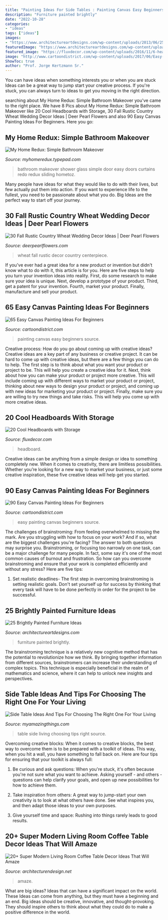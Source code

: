 ```yaml
---
title: "Painting Ideas For Side Tables : Painting Canvas Easy Beginners Source"
description: "Furniture painted brightly"
date: "2022-10-28"
categories:
- "ideas"
tags: ["ideas"]
images:
- "https://www.architectureartdesigns.com/wp-content/uploads/2013/06/253-630x942.jpg"
featuredImage: "https://www.architectureartdesigns.com/wp-content/uploads/2013/06/253-630x942.jpg"
featured_image: "https://fluxdecor.com/wp-content/uploads/2016/11/6-headboard-storage-ideas.jpg"
image: "http://www.cartoondistrict.com/wp-content/uploads/2017/06/Easy-Canvas-Painting-Ideas-For-Beginners0031.jpg"
ShowToc: true
author: "Prof. Jorge Kertzmann Sr."
---
```



You can have ideas when something interests you or when you are stuck
Ideas can be a great way to jump start your creative process. If you're stuck, you can always turn to ideas to get you moving in the right direction.

	

		
searching about My Home Redux: Simple Bathroom Makeover you've came to the right place. We have 8 Pics about My Home Redux: Simple Bathroom Makeover like 20 Cool Headboards with Storage, 30 Fall Rustic Country Wheat Wedding Decor Ideas | Deer Pearl Flowers and also 90 Easy Canvas Painting Ideas For Beginners. Here you go:
		
    
## My Home Redux: Simple Bathroom Makeover

<img loading=lazy src="https://myhomeredux.typepad.com/.a/6a00d834517dbf69e2011570337ce9970b-600wi" onerror="this.onerror=null;this.src='https://tse4.mm.bing.net/th?id=OIP.vBZphmsZH1YwmeQCOUVUvAHaJ4&amp;pid=15.1';" alt="My Home Redux: Simple Bathroom Makeover">

_Source: myhomeredux.typepad.com_

>bathroom makeover shower glass simple door easy doors curtains redo redux sliding hometoz. 

	

Many people have ideas for what they would like to do with their lives, but few actually put them into action. If you want to experience life to the fullest, you need to be passionate about what you do. Big Ideas are the perfect way to start off your journey.

    
## 30 Fall Rustic Country Wheat Wedding Decor Ideas | Deer Pearl Flowers

<img loading=lazy src="https://www.deerpearlflowers.com/wp-content/uploads/2016/08/wheat-fall-wedding-centerpiece.jpg" onerror="this.onerror=null;this.src='https://tse2.mm.bing.net/th?id=OIP.Nfu06de0gJMBkuMjh0EofAHaLH&amp;pid=15.1';" alt="30 Fall Rustic Country Wheat Wedding Decor Ideas | Deer Pearl Flowers">

_Source: deerpearlflowers.com_

>wheat fall rustic decor country centerpiece. 

	

If you've ever had a great idea for a new product or invention but didn't know what to do with it, this article is for you. Here are five steps to help you turn your invention ideas into reality. First, do some research to make sure your idea is unique. Next, develop a prototype of your product. Third, get a patent for your invention. Fourth, market your product. Finally, manufacture and sell your product.

    
## 65 Easy Canvas Painting Ideas For Beginners

<img loading=lazy src="http://www.cartoondistrict.com/wp-content/uploads/2017/06/Easy-Canvas-Painting-Ideas-For-Beginners38.jpg" onerror="this.onerror=null;this.src='https://tse2.mm.bing.net/th?id=OIP.dUyDdtZv_Yq7jHKodPfBygHaLI&amp;pid=15.1';" alt="65 Easy Canvas Painting Ideas For Beginners">

_Source: cartoondistrict.com_

>painting canvas easy beginners source. 

	

Creative process: How do you go about coming up with creative ideas?
Creative ideas are a key part of any business or creative project. It can be hard to come up with creative ideas, but there are a few things you can do to help. The first step is to think about what you want your product or project to be. This will help you create a creative idea for it. Next, think about how you can make your product or project more creative. This will include coming up with different ways to market your product or project, thinking about new ways to design your product or project, and coming up with new ideas for marketing your product or project. Finally, make sure you are willing to try new things and take risks. This will help you come up with more creative ideas.

    
## 20 Cool Headboards With Storage

<img loading=lazy src="https://fluxdecor.com/wp-content/uploads/2016/11/6-headboard-storage-ideas.jpg" onerror="this.onerror=null;this.src='https://tse3.mm.bing.net/th?id=OIP.3vKEA0Ue5czPbhQNJ-tDQwHaLH&amp;pid=15.1';" alt="20 Cool Headboards with Storage">

_Source: fluxdecor.com_

>headboard. 

	

Creative ideas can be anything from a simple design or idea to something completely new. When it comes to creativity, there are limitless possibilities. Whether you’re looking for a new way to market your business, or just some creative inspiration, these five creative ideas will help get you started.

    
## 90 Easy Canvas Painting Ideas For Beginners

<img loading=lazy src="http://www.cartoondistrict.com/wp-content/uploads/2017/06/Easy-Canvas-Painting-Ideas-For-Beginners0031.jpg" onerror="this.onerror=null;this.src='https://tse4.mm.bing.net/th?id=OIP.oL9DRXJaV-M-9TSb1lI_agHaLH&amp;pid=15.1';" alt="90 Easy Canvas Painting Ideas For Beginners">

_Source: cartoondistrict.com_

>easy painting canvas beginners source. 

	

The challenges of brainstroming: From feeling overwhelmed to missing the mark.
Are you struggling with how to focus on your work? And if so, what are the biggest challenges you're facing? The answer to both questions may surprise you. Brainstroming, or focusing too narrowly on one task, can be a major challenge for many people. In fact, some say it's one of the most common causes of burnout and frustration. 
So how can you overcome brainstroming and ensure that your work is completed efficiently and without any stress? Here are five tips: 

1. Set realistic deadlines- The first step in overcoming brainstroming is setting realistic goals. Don't set yourself up for success by thinking that every task will have to be done perfectly in order for the project to be successful.

    
## 25 Brightly Painted Furniture Ideas

<img loading=lazy src="https://www.architectureartdesigns.com/wp-content/uploads/2013/06/253-630x942.jpg" onerror="this.onerror=null;this.src='https://tse3.mm.bing.net/th?id=OIP.sDEQrrEc9YdJ9UsCdI0XQwHaLE&amp;pid=15.1';" alt="25 Brightly Painted Furniture Ideas">

_Source: architectureartdesigns.com_

>furniture painted brightly. 

	

The brainstroming technique is a relatively new cognitive method that has the potential to revolutionize how we think. By bringing together information from different sources, brainstromers can increase their understanding of complex topics. This technique is especially beneficial in the realm of mathematics and science, where it can help to unlock new insights and perspectives.

    
## Side Table Ideas And Tips For Choosing The Right One For Your Living

<img loading=lazy src="http://myamazingthings.com/wp-content/uploads/2018/01/side-table-ideas-7.jpg" onerror="this.onerror=null;this.src='https://tse3.mm.bing.net/th?id=OIP._Ejl7ADdIPUShiy58Uo3hQHaLG&amp;pid=15.1';" alt="Side Table Ideas And Tips For Choosing The Right One For Your Living">

_Source: myamazingthings.com_

>table side living choosing tips right source. 

	

Overcoming creative blocks:
When it comes to creative blocks, the best way to overcome them is to be prepared with a toolkit of ideas. This way, when you hit a wall, you have something to fall back on. Here are four tips for ensuring that your toolkit is always full:
1. Be curious and ask questions: When you're stuck, it's often because you're not sure what you want to achieve. Asking yourself - and others - questions can help clarify your goals, and open up new possibilities for how to achieve them.

2. Take inspiration from others: A great way to jump-start your own creativity is to look at what others have done. See what inspires you, and then adapt those ideas to your own purposes.

3. Give yourself time and space: Rushing into things rarely leads to good results.

    
## 20+ Super Modern Living Room Coffee Table Decor Ideas That Will Amaze

<img loading=lazy src="https://cdn.architecturendesign.net/wp-content/uploads/2015/11/AD-10-chich-living-room-decor.jpg" onerror="this.onerror=null;this.src='https://tse4.mm.bing.net/th?id=OIP.ucTTYK93FraEfKDoXgKuRgHaJZ&amp;pid=15.1';" alt="20+ Super Modern Living Room Coffee Table Decor Ideas That Will Amaze">

_Source: architecturendesign.net_

>amaze. 

	

What are big ideas? Ideas that can have a significant impact on the world. These Ideas can come from anything, but they must have a beginning and an end. Big ideas should be creative, innovative, and thought-provoking. They should inspire others to think about what they could do to make a positive difference in the world.

